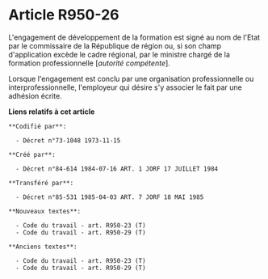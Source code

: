 # Article R950-26

L'engagement de développement de la formation est signé au nom de l'Etat par le commissaire de la République de région ou, si
son champ d'application excède le cadre régional, par le ministre chargé de la formation professionnelle [*autorité
compétente*].

Lorsque l'engagement est conclu par une organisation professionnelle ou interprofessionnelle, l'employeur qui désire s'y
associer le fait par une adhésion écrite.

**Liens relatifs à cet article**

	**Codifié par**:

	  - Décret n°73-1048 1973-11-15

	**Créé par**:

	  - Décret n°84-614 1984-07-16 ART. 1 JORF 17 JUILLET 1984

	**Transféré par**:

	  - Décret n°85-531 1985-04-03 ART. 7 JORF 18 MAI 1985

	**Nouveaux textes**:

	  - Code du travail - art. R950-23 (T)
	  - Code du travail - art. R950-29 (T)

	**Anciens textes**:

	  - Code du travail - art. R950-23 (T)
	  - Code du travail - art. R950-29 (T)
